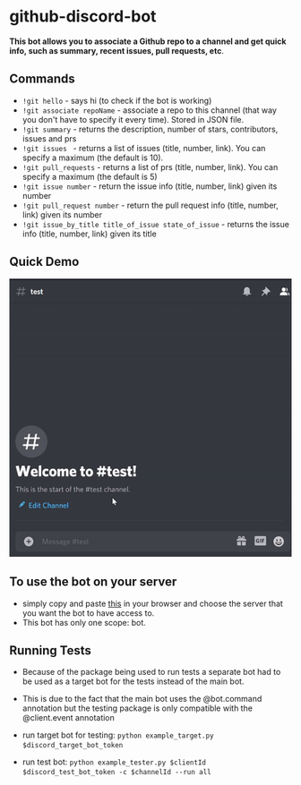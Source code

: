 # github-discord-bot
**This bot allows you to associate a Github repo to a channel and get quick info, such as summary, recent issues, pull requests, etc**. 
## Commands
- ``!git hello`` - says hi (to check if the bot is working)
- ``!git associate repoName`` - associate a repo to this channel (that way you don't have to specify it every time). Stored in JSON file. 
- ``!git summary`` - returns the description, number of stars, contributors, issues and prs
- ``!git issues `` - returns a list of issues (title, number, link). You can specify a maximum (the default is 10). 
- ``!git pull_requests`` - returns a list of prs (title, number, link). You can specify a maximum (the default is 5)
- ``!git issue number`` - return the issue info (title, number, link) given its number
- ``!git pull_request number`` - return the pull request info (title, number, link) given its number
- ``!git issue_by_title title_of_issue state_of_issue`` - returns the issue info (title, number, link) given its title



## Quick Demo
![Alt Text](https://github.com/MLH-Fellowship/github-discord-bot/blob/main/demo.gif)

## To use the bot on your server
- simply copy and paste [this](https://discord.com/api/oauth2/authorize?client_id=778012965625921587&permissions=0&scope=bot) in your browser and choose the server that you want the bot to have access to. 
- This bot has only one scope: bot. 

## Running Tests

- Because of the package being used to run tests a separate bot had to be used as a target bot for the tests instead of the main bot.
- This is due to the fact that the main bot uses the @bot.command annotation but the testing package is only compatible with the 
@client.event annotation

- run target bot for testing: ``python example_target.py $discord_target_bot_token``
- run test bot: ``python example_tester.py $clientId $discord_test_bot_token -c $channelId --run all``

